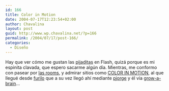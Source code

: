 ```yaml
---
id: 166
title: Color in Motion
date: 2004-07-17T12:23:54+02:00
author: Chavalina
layout: post
guid: http://www.wp.chavalina.net/?p=166
permalink: /2004/07/17/post-166/
categories:
  - Diseño
---
```

Hay que ver c&oacute;mo me gustan las <acronym title="verdaderas obras de arte">pijaditas</acronym> en Flash, quiz&aacute; porque es mi espinita clavada, que espero sacarme alg&uacute;n d&iacute;a. Mientras, me conformo con pasear por <a href="http://www.chavalina.net/comentar.php?idpost=111" target="_blank">las rooms</a>, y admirar sitios como <a href="http://www.mariaclaudiacortes.com/colors/Colors.html" target="_blank">COLOR IN MOTION</a>, al que llegu&eacute; desde <a href="http://furilo.com/blog/diseno/040716-papel_continuo_color_in_motion.php" target="_blank">furilo</a> que a su vez lleg&oacute; ah&iacute; mediante <a href="http://www.pjorge.com/archivo/2004/7/17/14:42:44/" target="_blank">pjorge</a> y &eacute;l via <a href="http://growabrain.typepad.com/growabrain/2004/07/_art_fiends_dai.html" target="_blank">grow-a-brain</a>&#8230;